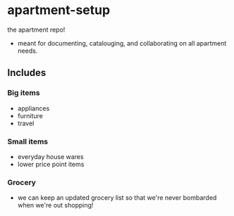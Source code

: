 apartment-setup
===============

the apartment repo!

- meant for documenting, catalouging, and collaborating on all apartment needs.

## Includes

### Big items
- appliances
- furniture
- travel

### Small items
- everyday house wares
- lower price point items

### Grocery
- we can keep an updated grocery list so that we're never bombarded when we're out shopping!
